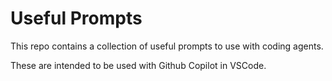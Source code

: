 # Useful Prompts

This repo contains a collection of useful prompts to use with coding agents.

These are intended to be used with Github Copilot in VSCode.
